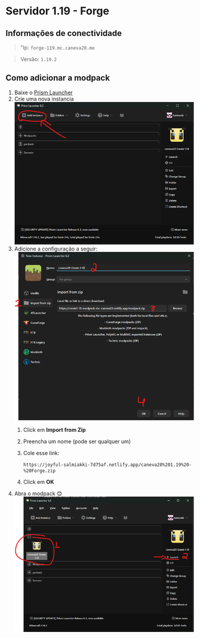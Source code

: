 # Servidor 1.19 - Forge

## Informações de conectividade

> "Ip: `forge-119.mc.caneva20.me`

> Versão: `1.19.2`

## Como adicionar a modpack

1. Baixe o [Prism Launcher](https://prismlauncher.org/download/)
2. Crie uma nova instancia ![add instance](/content/add-instance.png)
3. Adicione a configuração a seguir: ![create-instance](content/create-instance.png)
   1. Click em **Import from Zip**
   2. Preencha um nome (pode ser qualquer um)
   3. Cole esse link:

        ```shell
        https://joyful-salmiakki-7d75af.netlify.app/caneva20%201.19%20-%20Forge.zip
        ```

   4. Click em **OK**
4. Abra o modpack 😊 ![launch-game](content/launch.png)